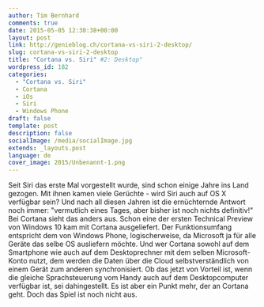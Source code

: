 ```yaml
---
author: Tim Bernhard
comments: true
date: 2015-05-05 12:30:38+00:00
layout: post
link: http://genieblog.ch/cortana-vs-siri-2-desktop/
slug: cortana-vs-siri-2-desktop
title: "Cortana vs. Siri" #2: Desktop"
wordpress_id: 182
categories:
  - "Cortana vs. Siri"
  - Cortana
  - iOs
  - Siri
  - Windows Phone
draft: false
template: post
description: false
socialImage: /media/socialImage.jpg
extends: _layouts.post
language: de
cover_image: 2015/Unbenannt-1.png
---
```


Seit Siri das erste Mal vorgestellt wurde, sind schon einige Jahre ins Land gezogen.
Mit ihnen kamen viele Gerüchte - wird Siri auch auf OS X verfügbar sein? Und nach all diesen Jahren ist die ernüchternde Antwort noch immer: "vermutlich eines Tages, aber bisher ist noch nichts definitiv!"
Bei Cortana sieht das anders aus.
Schon eine der ersten Technical Preview von Windows 10 kam mit Cortana ausgeliefert.
Der Funktionsumfang entspricht dem von Windows Phone, logischerweise, da Microsoft ja für alle Geräte das selbe OS ausliefern möchte.
Und wer Cortana sowohl auf dem Smartphone wie auch auf dem Desktoprechner mit dem selben Microsoft-Konto nutzt, dem werden die Daten über die Cloud selbstverständlich von einem Gerät zum anderen synchronisiert.
Ob das jetzt von Vorteil ist, wenn die gleiche Sprachsteuerung vom Handy auch auf dem Desktopcomputer verfügbar ist, sei dahingestellt.
Es ist aber ein Punkt mehr, der an Cortana geht.
Doch das Spiel ist noch nicht aus.
